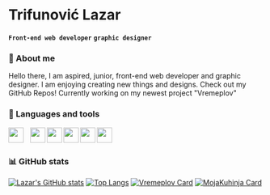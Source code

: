 # Trifunović Lazar
**`Front-end web developer`** **`graphic designer`**

### 🧑 About me
Hello there, I am aspired, junior, front-end web developer and graphic designer. I am enjoying creating new things and designs. Check out my GitHub Repos! Currently working on my newest project "Vremeplov"

### 🧰 Languages and tools <br> #

<img align="left" width="30px" style="padding-right:10px;" src="https://cdn.jsdelivr.net/gh/devicons/devicon/icons/html5/html5-original.svg" />
<img align="left" width="30px" tyle="padding-right:10px;" src="https://cdn.jsdelivr.net/gh/devicons/devicon/icons/css3/css3-original.svg" />
<img align="left" width="30px" tyle="padding-right:10px;" src="https://cdn.jsdelivr.net/gh/devicons/devicon/icons/javascript/javascript-original.svg" />

<img align="left" width="30px" tyle="padding-right:10px;" src="https://cdn.jsdelivr.net/gh/devicons/devicon/icons/photoshop/photoshop-plain.svg" />
<img align="left" width="30px" tyle="padding-right:10px;" src="https://cdn.jsdelivr.net/gh/devicons/devicon/icons/illustrator/illustrator-plain.svg" />
<img align="left" width="30px" tyle="padding-right:10px;" src="https://cdn.jsdelivr.net/gh/devicons/devicon/icons/figma/figma-original.svg" />
<br>
<br>

### 📊 GitHub stats

[![Lazar's GitHub stats](https://github-readme-stats.vercel.app/api?username=trifkee&show_icons=true&bg-color=#000000)](https://github.com/trifkee/github-readme-stats)
[![Top Langs](https://github-readme-stats.vercel.app/api/top-langs/?username=trifkee&show_icons=true&layout=compact&bg-color=#000000)](https://github.com/trifkee/github-readme-stats)
[![Vremeplov Card](https://github-readme-stats.vercel.app/api/pin/?username=trifkee&repo=vremeplov&bg-color=#000000&layout=compact)](https://github.com/trifkee/vremeplov)
[![MojaKuhinja Card](https://github-readme-stats.vercel.app/api/pin/?username=trifkee&repo=mojaKuhinjaV2&bg-color=#000000&layout=compact)](https://github.com/trifkee/mojaKuhinjaV2)
